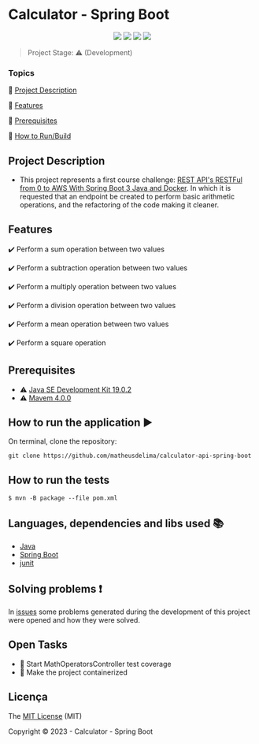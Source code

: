 <h1>Calculator - Spring Boot</h1> 

<p align="center">
  <img src="http://img.shields.io/static/v1?label=License&message=MIT&color=green&style=for-the-badge"/>
  <img src="http://img.shields.io/static/v1?label=Java&message=19&color=red&style=for-the-badge&logo=java"/>
  <img src="http://img.shields.io/static/v1?label=SpringBoot&message=3.0.4&color=red&style=for-the-badge&logo=java"/>
  <img src="http://img.shields.io/static/v1?label=STATUS&message=EM%DEVELOPMENT&color=GRAY&style=for-the-badge"/>
</p>

> Project Stage: :warning: (Development)

### Topics 

:small_blue_diamond: [Project Description](#descrição-do-projeto)

:small_blue_diamond: [Features](#funcionalidades)

:small_blue_diamond: [Prerequisites](#pré-requisitos)

:small_blue_diamond: [How to Run/Build](#como-rodar-a-aplicação-arrow_forward)

## Project Description 


- This project represents a first course challenge: [REST API's RESTFul from 0 to AWS With Spring Boot 3 Java and Docker]( https://www.udemy.com/course/restful-apis-do-0-a-nuvem-com-springboot-e-docker). In which it is requested that an endpoint be created to perform basic arithmetic operations, and the refactoring of the code making it cleaner.

## Features

:heavy_check_mark: Perform a sum operation between two values

:heavy_check_mark: Perform a subtraction operation between two values

:heavy_check_mark: Perform a multiply operation between two values

:heavy_check_mark: Perform a division operation between two values

:heavy_check_mark: Perform a mean operation between two values

:heavy_check_mark: Perform a square operation

## Prerequisites

- :warning: [Java SE Development Kit 19.0.2](https://www.oracle.com/java/technologies/javase/jdk19-archive-downloads.html)
- :warning: [Mavem 4.0.0](https://maven.apache.org/)

## How to run the application :arrow_forward:

On terminal, clone the repository: 

```
git clone https://github.com/matheusdelima/calculator-api-spring-boot
```

## How to run the tests

```
$ mvn -B package --file pom.xml
```

## Languages, dependencies and libs used :books:

- [Java](https://www.oracle.com/java/technologies/javase/19-relnote-issues.html)
- [Spring Boot](https://docs.spring.io/spring-boot/docs/current/api/)
- [junit](https://junit.org/junit5/)

## Solving problems :exclamation:

In [issues]() some problems generated during the development of this project were opened and how they were solved.

## Open Tasks

 - :memo: Start MathOperatorsController test coverage
 - :memo: Make the project containerized

## Licença 

The [MIT License]() (MIT)

Copyright :copyright: 2023 - Calculator - Spring Boot
